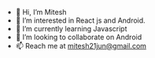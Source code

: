 - 👋 Hi, I’m Mitesh
- 👀 I’m interested in React js and Android.
- 🌱 I’m currently learning Javascript
- 💞️ I’m looking to collaborate on Android
- 📫 Reach me at mitesh21jun@gmail.com

<!---
Mitesh21jun/Mitesh21jun is a ✨ special ✨ repository because its `README.md` (this file) appears on your GitHub profile.
You can click the Preview link to take a look at your changes.
--->
